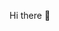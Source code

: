 Hi there 👋

<!--
**tarzar1/tarzar1** is a ✨ _special_ ✨ repository because its `README.md` (this file) appears on your GitHub profile.

index.html
